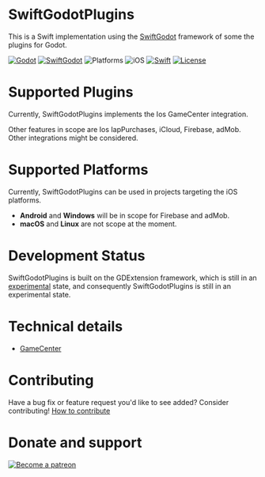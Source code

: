 # SwiftGodotPlugins

This is a Swift implementation using the [SwiftGodot](https://github.com/migueldeicaza/SwiftGodot/) framework of some the plugins for Godot.

[![Godot](https://img.shields.io/badge/Godot%20Engine-4.3-blue.svg)](https://github.com/godotengine/godot/)
[![SwiftGodot](https://img.shields.io/badge/SwiftGodot-main-blue.svg)](https://github.com/migueldeicaza/SwiftGodot/)
![Platforms](https://img.shields.io/badge/platforms-iOS-333333.svg?style=flat)
![iOS](https://img.shields.io/badge/iOS-17+-green.svg?style=flat)
[![Swift](https://img.shields.io/badge/Swift-5.9.1-blue.svg)](https://www.swift.org/)
[![License](https://img.shields.io/badge/license-MIT-lightgrey.svg?maxAge=2592000)](https://github.com/zt-pawer/SwiftGodotGameCenter/blob/main/LICENSE)

# Supported Plugins

Currently, SwiftGodotPlugins implements the Ios GameCenter integration.

Other features in scope are Ios IapPurchases, iCloud, Firebase, adMob. 
Other integrations might be considered.

# Supported Platforms

Currently, SwiftGodotPlugins can be used in projects targeting the iOS platforms. 
- **Android** and **Windows** will be in scope for Firebase and adMob.
- **macOS** and **Linux** are not scope at the moment.

# Development Status

SwiftGodotPlugins is built on the GDExtension framework, which is still in an [experimental](https://docs.godotengine.org/en/stable/tutorials/scripting/gdextension/what_is_gdextension.html#differences-between-gdextension-and-c-modules) state, and consequently SwiftGodotPlugins is still in an experimental state. 

# Technical details
- [GameCenter](Swift/Sources/GameCenter/README.md)

# Contributing

Have a bug fix or feature request you'd like to see added? Consider contributing!
[How to contribute](https://docs.github.com/en/get-started/exploring-projects-on-github/contributing-to-a-project)

# Donate and support

[![Become a patreon](https://github.com/zt-pawer/SwiftGodotGameCenter/blob/main/.github/Become-a-patron-button.png)](https://patreon.com/ztpawer)
